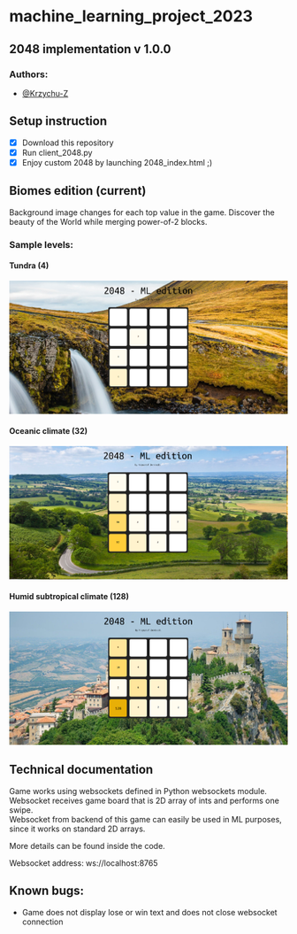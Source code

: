 # machine_learning_project_2023

## 2048 implementation v 1.0.0

### Authors:
- [@Krzychu-Z](https://github.com/Krzychu-Z)

## Setup instruction
- [x] Download this repository
- [x] Run client_2048.py
- [x] Enjoy custom 2048 by launching 2048_index.html ;)

## Biomes edition (current)
Background image changes for each top value in the game.
Discover the beauty of the World while merging power-of-2 blocks.

### Sample levels:
#### Tundra (4)
![example image](img/biomes_1.png)

#### Oceanic climate (32)
![example image](img/biomes_2.png)

#### Humid subtropical climate (128)
![example image](img/biomes_3.png)

## Technical documentation
Game works using websockets defined in Python websockets module.\
Websocket receives game board that is 2D array of ints and performs one swipe.\
Websocket from backend of this game can easily be used in ML purposes, since it works on standard 2D arrays.

More details can be found inside the code.

Websocket address: ws://localhost:8765

## Known bugs:
- Game does not display lose or win text and does not close websocket connection